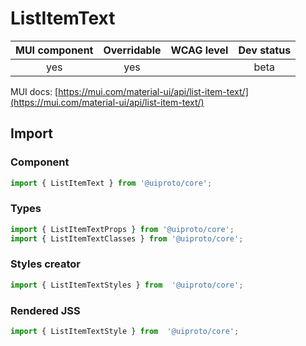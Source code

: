 # ListItemText

MUI component | Overridable | WCAG level | Dev status
:-----------: | :---------: | :--------: | :------------:
yes | yes | | beta

MUI docs: [https://mui.com/material-ui/api/list-item-text/](https://mui.com/material-ui/api/list-item-text/)

## Import

### Component
```javascript
import { ListItemText } from '@uiproto/core';
```
### Types
```javascript
import { ListItemTextProps } from '@uiproto/core';
import { ListItemTextClasses } from '@uiproto/core';
```

### Styles creator
```javascript
import { ListItemTextStyles } from  '@uiproto/core';
```

### Rendered JSS
```javascript
import { ListItemTextStyle } from  '@uiproto/core';
```
